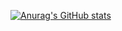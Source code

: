 [![Anurag's GitHub stats](https://github-readme-stats.vercel.app/api?username=ShmulTomer)](https://github.com/anuraghazra/github-readme-stats)
